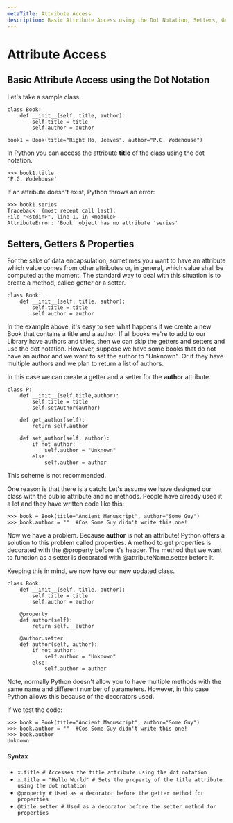 ```yaml
---
metaTitle: Attribute Access
description: Basic Attribute Access using the Dot Notation, Setters, Getters & Properties
---
```


# Attribute Access



## Basic Attribute Access using the Dot Notation


Let's take a sample class.

```
class Book:
    def __init__(self, title, author):
        self.title = title
        self.author = author

book1 = Book(title="Right Ho, Jeeves", author="P.G. Wodehouse")

```

In Python you can access the attribute **title** of the class using the dot notation.

```
>>> book1.title 
'P.G. Wodehouse'

```

If an attribute doesn't exist, Python throws an error:

```
>>> book1.series
Traceback  (most recent call last):
File "<stdin>", line 1, in <module>
AttributeError: 'Book' object has no attribute 'series'

```



## Setters, Getters & Properties


For the sake of data encapsulation, sometimes you want to have an attribute which value comes from other attributes or, in general, which value shall be computed at the moment. The standard way to deal with this situation is to create a method, called getter or a setter.

```
class Book:
    def __init__(self, title, author):
        self.title = title
        self.author = author

```

In the example above, it's easy to see what happens if we create a new Book that contains a title and a author. If all books we're to add to our Library have authors and titles, then we can skip the getters and setters and use the dot notation. However, suppose we have some books that do not have an author and we want to set the author to "Unknown". Or if they have multiple authors and we plan to return a list of authors.

In this case we can create a getter and a setter for the **author** attribute.

```
class P:
    def __init__(self,title,author):
        self.title = title
        self.setAuthor(author)

    def get_author(self):
        return self.author

    def set_author(self, author):
        if not author: 
            self.author = "Unknown"
        else:
            self.author = author

```

This scheme is not recommended.

One reason is that there is a catch: Let's assume we have designed our class with the public attribute and no methods. People have already used it a lot and they have written code like this:

```
>>> book = Book(title="Ancient Manuscript", author="Some Guy")
>>> book.author = ""  #Cos Some Guy didn't write this one!

```

Now we have a problem. Because **author** is not an attribute! Python offers a solution to this problem called properties. A method to get properties is decorated with the @property before it's header. The method that we want to function as a setter is decorated with @attributeName.setter before it.

Keeping this in mind, we now have our new updated class.

```
class Book:
    def __init__(self, title, author):
        self.title = title
        self.author = author

    @property
    def author(self):
        return self.__author

    @author.setter
    def author(self, author):
        if not author: 
            self.author = "Unknown"
        else:
            self.author = author

```

Note, normally Python doesn't allow you to have multiple methods with the same name and different number of parameters. However, in this case Python allows this because of the decorators used.

If we test the code:

```
>>> book = Book(title="Ancient Manuscript", author="Some Guy")
>>> book.author = ""  #Cos Some Guy didn't write this one!
>>> book.author 
Unknown 

```



#### Syntax


- `x.title # Accesses the title attribute using the dot notation`
- `x.title = "Hello World" # Sets the property of the title attribute using the dot notation`
- `@property # Used as a decorator before the getter method for properties`
- `@title.setter # Used as a decorator before the setter method for properties`


